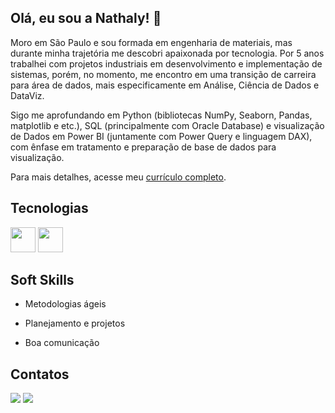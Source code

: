 ## Olá, eu sou a Nathaly! 👋


  Moro em São Paulo e sou formada em engenharia de materiais, mas durante minha trajetória me descobri apaixonada por tecnologia.
Por 5 anos trabalhei com projetos industriais em desenvolvimento e implementação de sistemas, porém, no momento, me encontro em uma transição de carreira para área de dados, mais especificamente em Análise, Ciência de Dados e DataViz. 

Sigo me aprofundando em Python (bibliotecas NumPy, Seaborn, Pandas, matplotlib e etc.), SQL (principalmente com Oracle Database) e visualização de Dados em Power BI (juntamente com Power Query e linguagem DAX), com ênfase em tratamento e preparação de base de dados para visualização.

Para mais detalhes, acesse meu [currículo completo](https://github.com/NathalyX/NathalyX/blob/6d17d5da0a03bb3259bd46809acd76b0a288f58c/Curriculo%20Nathaly%20Santos.pdf).








## Tecnologias

<img src="https://cdn.jsdelivr.net/gh/devicons/devicon@latest/icons/python/python-original-wordmark.svg" width="40" height="40"/> <img src="https://cdn.jsdelivr.net/gh/devicons/devicon@latest/icons/oracle/oracle-original.svg" width="40" height="40" /> 

## Soft Skills

- Metodologias ágeis
* Planejamento e projetos
+ Boa comunicação

## Contatos

<div>
<a href="https://www.linkedin.com/in/nathalysantos" target="_blank"><img loading="lazy" src="https://img.shields.io/badge/-LinkedIn-%230077B5?style=for-the-badge&logo=linkedin&logoColor=white" target="_blank"></a>
<a href = "mailto:nathaly.shearer@hotmail.com"><img loading="lazy" src="https://img.shields.io/badge/Gmail-D14836?style=for-the-badge&logo=gmail&logoColor=white" target="_blank"></a>
  <div>

  
<!--
**NathalyX/NathalyX** is a ✨ _special_ ✨ repository because its `README.md` (this file) appears on your GitHub profile.

Here are some ideas to get you started:

- 🔭 I’m currently working on ...
- 🌱 I’m currently learning ...
- 👯 I’m looking to collaborate on ...
- 🤔 I’m looking for help with ...
- 💬 Ask me about ...
- 📫 How to reach me: ...
- 😄 Pronouns: ...
- ⚡ Fun fact: ...
-->

